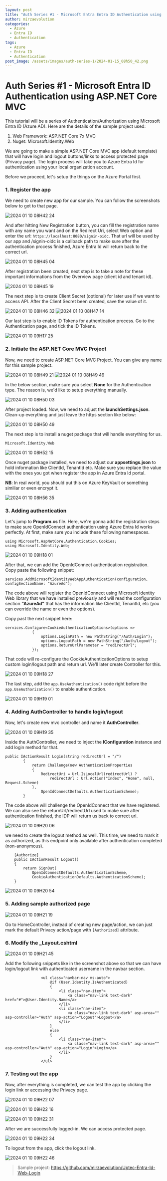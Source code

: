```yaml
---
layout: post
title: "Auth Series #1 - Microsoft Entra Entra ID Authentication using ASP.NET Core MVC"
author: mirzaevolution
categories:
  - Azure
  - Entra ID
  - Authentication
tags:
  - Azure
  - Entra ID
  - Authentication
post_image: /assets/images/auth-series-1/2024-01-15_08h50_42.png
---
```


# Auth Series #1 - Microsoft Entra ID Authentication using ASP.NET Core MVC

This tutorial will be a series of Authentication/Authorization using Microsoft Entra ID (Azure AD).
Here are the details of the sample project used:

 1. Web Framework: ASP.NET Core 7x MVC
 2. Nuget: Microsoft.Identity.Web


We are going to make a simple ASP.NET Core MVC app (default template) that will 
have login and logout buttons/links to access protected page (Privacy page).
The login process will take you to Azure Entra Id for authentication using your local organization account.

Before we proceed, let's setup the things on the Azure Portal first.

### 1. Register the app

We need to create new app for our sample. You can follow the screenshots below to get to that page.

![2024 01 10 08H42 24](/assets/images/auth-series-1/2024-01-10_08h42_24.png)

And after hitting New Registration button, you can fill the registration name with any name
you want and on the Redirect Uri, select Web option and enter the url: `https://localhost:8080/signin-oidc`. 
That url will be used by our app and /signin-oidc is a callback path to make sure
after the authentication process finished, Azure Entra Id will return back to the correct url.

![2024 01 10 08H45 04](/assets/images/auth-series-1/2024-01-10_08h45_04.png)

After registration been created, next step is to take a note for these important
informations from the Overview page (client id and tenant id).


![2024 01 10 08H45 19](/assets/images/auth-series-1/2024-01-10_08h45_19.png)

The next step is to create Client Secret (optional) for later use if we want to access API.
After the Client Secret been created, save the value of it.

![2024 01 10 08H46 32](/assets/images/auth-series-1/2024-01-10_08h46_32.png)
![2024 01 10 08H47 14](/assets/images/auth-series-1/2024-01-10_08h47_14.png)

Our last step is to enable ID Tokens for authentication process. Go to the Authentication page,
and tick the ID Tokens.

![2024 01 10 09H17 25](/assets/images/auth-series-1/2024-01-10_09h17_25.png)


### 2. Initiate the ASP.NET Core MVC Project

Now, we need to create ASP.NET Core MVC Project. You can give any name for this sample project.

![2024 01 10 08H49 21](/assets/images/auth-series-1/2024-01-10_08h49_21.png)
![2024 01 10 08H49 49](/assets/images/auth-series-1/2024-01-10_08h49_49.png)

In the below section, make sure you select **None** for the Authentication type. 
The reason is, we'd like to setup everything manually.

![2024 01 10 08H50 03](/assets/images/auth-series-1/2024-01-10_08h50_03.png)

After project loaded. Now, we need to adjust the **launchSettings.json**.
Clean-up everything and just leave the https section like below:

![2024 01 10 08H50 49](/assets/images/auth-series-1/2024-01-10_08h50_49.png)

The next step is to install a nuget package that will handle everything for us.

`Microsoft.Identity.Web`

![2024 01 10 08H52 15](/assets/images/auth-series-1/2024-01-10_08h52_15.png)

Once nuget package installed, we need to adjust our **appsettings.json** to hold
information like ClientId, TenantId etc. 
Make sure you replace the value with the ones you got when register the app in Azure Entra Id portal.

**NB**: In real world, you should put this on Azure KeyVault or something similiar or even encrypt it.

![2024 01 10 08H56 35](/assets/images/auth-series-1/2024-01-10_08h56_35.png)


### 3. Adding authentication

Let's jump to **Program.cs** file. Here, we're gonna add the registration steps
to make sure OpenIdConnect authentication using Azure Entra Id works perfectly.
At first, make sure you include these following namespaces.


    using Microsoft.AspNetCore.Authentication.Cookies;
    using Microsoft.Identity.Web;

![2024 01 10 09H18 01](/assets/images/auth-series-1/2024-01-10_09h18_01.png)

After that, we can add the OpenIdConnect authentication registration.  
Copy paste the following snippet:


    services.AddMicrosoftIdentityWebAppAuthentication(configuration, configSectionName: "AzureAd");
      

The code above will register the OpenIdConnect using Microsoft Identity Web library that
we have installed previously and will read the configuration section **"AzureAd"** that has
the information like ClientId, TenantId, etc (you can override the name or even the options).

Copy past the next snippet here:


    services.Configure<CookieAuthenticationOptions>(options =>
                {
                    options.LoginPath = new PathString("/Auth/Login");
                    options.LogoutPath = new PathString("/Auth/Logout");
                    options.ReturnUrlParameter = "redirectUrl";
                });


That code will re-configure the CookieAuthenticationOptions to setup
custom login/logout path and return url. We'll later create Controller for this.

![2024 01 10 09H18 27](/assets/images/auth-series-1/2024-01-10_09h18_27.png)

The last step, add the `app.UseAuthentication()` code right before
the `app.UseAuthorization()` to enable authentication.

![2024 01 10 09H19 01](/assets/images/auth-series-1/2024-01-10_09h19_01.png)



### 4. Adding AuthController to handle login/logout

Now, let's create new mvc controller and name it **AuthController**.

![2024 01 10 09H19 35](/assets/images/auth-series-1/2024-01-10_09h19_35.png)

Inside the AuthController, we need to inject the **IConfiguration** instance and
add login method for that.

    public IActionResult Login(string redirectUrl = "/")
            {
                return Challenge(new AuthenticationProperties
                {
                    RedirectUri = Url.IsLocalUrl(redirectUrl) ?
                        redirectUrl : Url.Action("Index", "Home", null, Request.Scheme)
                },
                    OpenIdConnectDefaults.AuthenticationScheme);
            }

The code above will challenge the OpenIdConnect that we have registered.
We can also see the returnUrl/redirectUrl used to make sure after authentication finished,
the IDP will return us back to correct url.

![2024 01 10 09H20 06](/assets/images/auth-series-1/2024-01-10_09h20_06.png)


we need to create the logout method as well. This time, we need to mark it
as authorized, as this endpoint only available after authentication completed (non-anonymous).

        [Authorize]
        public IActionResult Logout()
        {
            return SignOut(
                OpenIdConnectDefaults.AuthenticationScheme,
                CookieAuthenticationDefaults.AuthenticationScheme);
        }

![2024 01 10 09H20 54](/assets/images/auth-series-1/2024-01-10_09h20_54.png)



### 5. Adding sample authorized page


![2024 01 10 09H21 19](/assets/images/auth-series-1/2024-01-10_09h21_19.png)

Go to HomeController, instead of creating new page/action, we can just
mark the default Privacy action/page with `[Authorized]` attribute.


### 6. Modify the _Layout.cshtml

![2024 01 10 09H21 45](/assets/images/auth-series-1/2024-01-10_09h21_45.png)

Add the following snippets like in the screenshot above so that we can have
login/logout link with authenticated username in the navbar section.


                    <ul class="navbar-nav ms-auto">
                        @if (User.Identity.IsAuthenticated)
                        {
                            <li class="nav-item">
                                <a class="nav-link text-dark" href="#">@User.Identity.Name</a>
                            </li>
                            <li class="nav-item">
                                <a class="nav-link text-dark" asp-area="" asp-controller="Auth" asp-action="Logout">Logout</a>
                            </li>
                        }
                        else
                        {
                            <li class="nav-item">
                                <a class="nav-link text-dark" asp-area="" asp-controller="Auth" asp-action="Login">Login</a>
                            </li>
                        }
                    </ul>

### 7. Testing out the app

Now, after everything is completed, we can test the app by clicking the login link or accessing the Privacy page.

![2024 01 10 09H22 07](/assets/images/auth-series-1/2024-01-10_09h22_07.png)

![2024 01 10 09H22 16](/assets/images/auth-series-1/2024-01-10_09h22_16.png)

![2024 01 10 09H22 31](/assets/images/auth-series-1/2024-01-10_09h22_31.png)


After we are successfully logged-in. We can access protected page.

![2024 01 10 09H22 34](/assets/images/auth-series-1/2024-01-10_09h22_34.png)

To logout from the app, click the logout link.

![2024 01 10 09H22 46](/assets/images/auth-series-1/2024-01-10_09h22_46.png)





> Sample project: https://github.com/mirzaevolution/Uptec-Entra-Id-Web-Login

